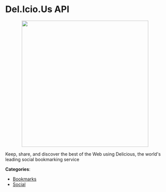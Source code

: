 # Del.Icio.Us API
<p align="center">
    <img width="400" src="https://raw.githubusercontent.com/apis-list/apis-list/apis/del-icio-us-api/logo_256x256.png" />
</p>

Keep, share, and discover the best of the Web using Delicious, the world's leading social bookmarking service



**Categories**:
- [Bookmarks](https://github.com/apis-list/apis-list#bookmarks)
- [Social](https://github.com/apis-list/apis-list#social)





